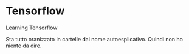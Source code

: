 # Tensorflow
Learning Tensorflow 

Sta tutto oranizzato in cartelle dal nome autoesplicativo. Quindi non ho niente da dire. 
